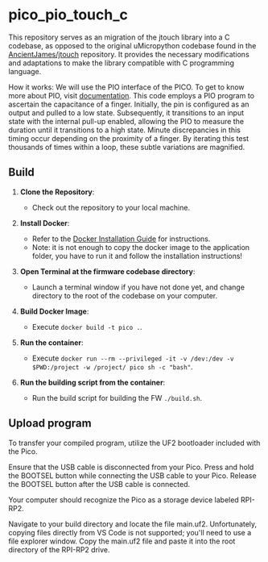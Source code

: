 # pico_pio_touch_c

This repository serves as an migration of the jtouch library into a C codebase, as opposed to the original uMicropython codebase found in the [AncientJames/jtouch](https://github.com/AncientJames/jtouch) repository. It provides the necessary modifications and adaptations to make the library compatible with C programming language.

How it works:
We will use the PIO interface of the PICO. To get to know more about PIO, visit [documentation](https://datasheets.raspberrypi.com/rp2040/rp2040-datasheet.pdf). This code employs a PIO program to ascertain the capacitance of a finger. Initially, the pin is configured as an output and pulled to a low state. Subsequently, it transitions to an input state with the internal pull-up enabled, allowing the PIO to measure the duration until it transitions to a high state. Minute discrepancies in this timing occur depending on the proximity of a finger. By iterating this test thousands of times within a loop, these subtle variations are magnified.


## Build

1. **Clone the Repository**: 
   - Check out the repository to your local machine.

2. **Install Docker**: 
   - Refer to the [Docker Installation Guide](https://docs.docker.com/desktop/install/mac-install/) for instructions.
   - Note: it is not enough to copy the docker image to the application folder, you have to run it and follow the installation instructions!

3. **Open Terminal at the firmware codebase directory**: 
   - Launch a terminal window if you have not done yet, and change directory to the root of the codebase on your computer.

4. **Build Docker Image**: 
   - Execute `docker build -t pico .`.

5. **Run the container**: 
   - Execute `docker run --rm --privileged -it -v /dev:/dev -v $PWD:/project -w /project/ pico sh -c "bash"`.

6. **Run the building script from the container**: 
   - Run the build script for building the FW `./build.sh`.


## Upload program 
To transfer your compiled program, utilize the UF2 bootloader included with the Pico.

Ensure that the USB cable is disconnected from your Pico. Press and hold the BOOTSEL button while connecting the USB cable to your Pico. Release the BOOTSEL button after the USB cable is connected.

Your computer should recognize the Pico as a storage device labeled RPI-RP2.

Navigate to your build directory and locate the file main.uf2. Unfortunately, copying files directly from VS Code is not supported; you'll need to use a file explorer window. Copy the main.uf2 file and paste it into the root directory of the RPI-RP2 drive.

